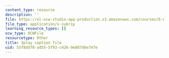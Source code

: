 ```yaml
---
content_type: resource
description: ''
file: https://ol-ocw-studio-app-production.s3.amazonaws.com/courses/6-042j-mathematics-for-computer-science-spring-2015/55f8dd78ad555f93c4269e887d6e747e_tOsdeaYDCMk.srt
file_type: application/x-subrip
learning_resource_types: []
ocw_type: OCWFile
resourcetype: Other
title: 3play caption file
uid: 55f8dd78-ad55-5f93-c426-9e887d6e747e
---
```

